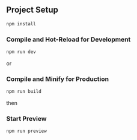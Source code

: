 ## Project Setup

```sh
npm install
```

### Compile and Hot-Reload for Development

```sh
npm run dev
```
or

### Compile and Minify for Production

```sh
npm run build
```
then

### Start Preview

```sh
npm run preview
```